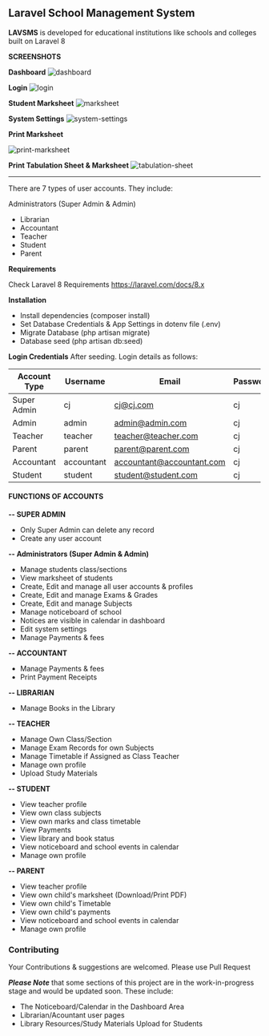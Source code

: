 ## **Laravel School Management System** 

**LAVSMS** is developed for educational institutions like schools and colleges built on Laravel 8

**SCREENSHOTS** 

**Dashboard**
<img src="https://i.ibb.co/D4T0z6T/dashboard.png" alt="dashboard" border="0">

**Login**
<img src="https://i.ibb.co/Rh1Bfwk/login.png" alt="login" border="0">

**Student Marksheet**
<img src="https://i.ibb.co/GCgv5ZR/marksheet.png" alt="marksheet" border="0">

**System Settings**
<img src="https://i.ibb.co/Kmrhw69/system-settings.png" alt="system-settings" border="0">

**Print Marksheet**
<div style="clear: both"> </div>
<img src="https://i.ibb.co/5c1GHCj/capture-20210530-115521-crop.png" alt="print-marksheet">

**Print Tabulation Sheet & Marksheet**
<img src="https://i.ibb.co/QmscPfn/capture-20210530-115802.png" alt="tabulation-sheet" border="0">

<hr />  

There are 7 types of user accounts. They include:
 
Administrators (Super Admin & Admin)
- Librarian
- Accountant
- Teacher
- Student
- Parent

**Requirements** 

Check Laravel 8 Requirements https://laravel.com/docs/8.x

**Installation**
- Install dependencies (composer install)
- Set Database Credentials & App Settings in dotenv file (.env)
- Migrate Database (php artisan migrate)
- Database seed (php artisan db:seed)

**Login Credentials**
After seeding. Login details as follows:

| Account Type  | Username | Email | Password |
| ------------- | -------- | ----- | -------- |
| Super Admin | cj | cj@cj.com | cj |
|  Admin | admin | admin@admin.com | cj |
|  Teacher | teacher | teacher@teacher.com | cj |
|  Parent | parent | parent@parent.com | cj |
|  Accountant | accountant | accountant@accountant.com | cj |
|  Student | student | student@student.com | cj |

#### **FUNCTIONS OF ACCOUNTS** 

**-- SUPER ADMIN**
- Only Super Admin can delete any record
- Create any user account
 
**-- Administrators (Super Admin & Admin)**

- Manage students class/sections
- View marksheet of students
- Create, Edit and manage all user accounts & profiles
- Create, Edit and manage Exams & Grades
- Create, Edit and manage Subjects
- Manage noticeboard of school
- Notices are visible in calendar in dashboard
- Edit system settings
- Manage Payments & fees

**-- ACCOUNTANT**
- Manage Payments & fees
- Print Payment Receipts

**-- LIBRARIAN**
- Manage Books in the Library

**-- TEACHER**
- Manage Own Class/Section
- Manage Exam Records for own Subjects
- Manage Timetable if Assigned as Class Teacher
- Manage own profile
- Upload Study Materials

**-- STUDENT**
- View teacher profile
- View own class subjects
- View own marks and class timetable
- View Payments
- View library and book status
- View noticeboard and school events in calendar
- Manage own profile

**-- PARENT**
- View teacher profile
- View own child's marksheet (Download/Print PDF)
- View own child's Timetable
- View own child's payments
- View noticeboard and school events in calendar
- Manage own profile

### **Contributing**

Your Contributions & suggestions are welcomed. Please use Pull Request

***Please Note*** that some sections of this project are in the work-in-progress stage and would be updated soon. These include:

- The Noticeboard/Calendar in the Dashboard Area
- Librarian/Acountant user pages
- Library Resources/Study Materials Upload for Students
